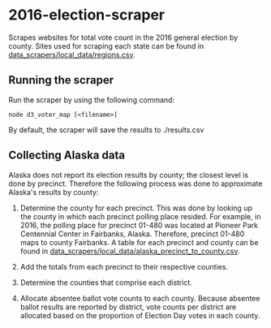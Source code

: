 # 2016-election-scraper

Scrapes websites for total vote count in the 2016 general election by county. Sites used for scraping each state can be found in [data_scrapers/local_data/regions.csv](data_scrapers/local_data/regions.csv).

## Running the scraper

Run the scraper by using the following command:

`node d3_voter_map [<filename>]`

By default, the scraper will save the results to ./results.csv

## Collecting Alaska data

Alaska does not report its election results by county; the closest level is done by precinct. Therefore the following process was done to approximate Alaska's results by county:

1. Determine the county for each precinct. This was done by looking up the county in which each precinct polling place resided. For example, in 2016, the polling place for precinct 01-480 was located at Pioneer Park Centennial Center in Fairbanks, Alaska. Therefore, precinct 01-480 maps to county Fairbanks. A table for each precinct and county can be found in [data_scrapers/local_data/alaska_precinct_to_county.csv](data_scrapers/local_data/alaska_precinct_to_county.csv).

2. Add the totals from each precinct to their respective counties.

3. Determine the counties that comprise each district.

4. Allocate absentee ballot vote counts to each county. Because absentee ballot results are reported by district, vote counts per district are allocated based on the proportion of Election Day votes in each county.
